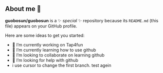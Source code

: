 ## About me 👋

**guobosun/guobosun** is a ✨ _special_ ✨ repository because its `README.md` (this file) appears on your GitHub profile.

Here are some ideas to get you started:

- 🔭 I’m currently working on Tap4fun
- 🌱 I’m currently learning how to use github
- 👯 I’m looking to collaborate on learning github
- 🤔 I’m looking for help with github
- i use cursor to change the first branch.
test agein
